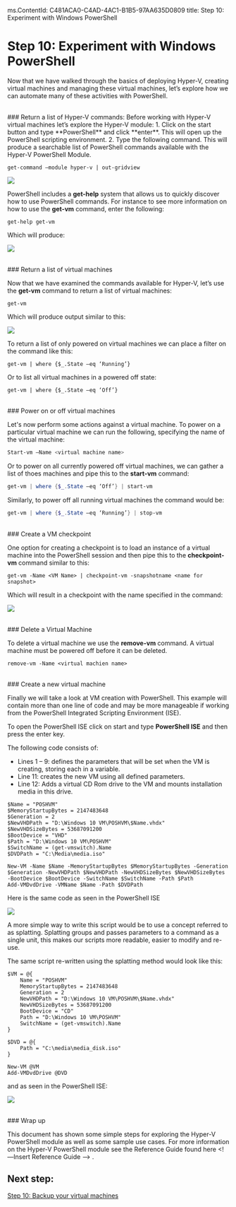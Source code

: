 ms.ContentId: C481ACA0-C4AD-4AC1-B1B5-97AA635D0809
title: Step 10: Experiment with Windows PowerShell

# Step 10: Experiment with Windows PowerShell

Now that we have walked through the basics of deploying Hyper-V, creating virtual machines and managing these virtual machines, let’s explore how we can automate many of these activities with PowerShell.

<br />
### Return a list of Hyper-V commands:
Before working with Hyper-V virtual machines let’s explore the Hyper-V module:
1.	Click on the start button and type **PowerShell** and click **enter**. This will open up the PowerShell scripting environment.
2.	Type the following command. This will produce a searchable list of PowerShell commands available with the Hyper-V PowerShell Module.

```
get-command –module hyper-v | out-gridview
```
![](media\command_grid.png)

PowerShell includes a **get-help** system that allows us to quickly discover how to use PowerShell commands. For instance to see more information on how to use the **get-vm** command, enter the following:

```
get-help get-vm
```
Which will produce:

![](media\get_help.png)

<br />
### Return a list of virtual machines

Now that we have examined the commands available for Hyper-V, let’s use the **get-vm** command to return a list of virtual machines:

```
get-vm
```
Which will produce output similar to this:


![](media\get_vm.png)


To return a list of only powered on virtual machines we can place a filter on the command like this:

``` 
get-vm | where {$_.State –eq ‘Running’}
```

Or to list all virtual machines in a powered off state:

``` 
get-vm | where {$_.State –eq ‘Off’}
```
<br />
### Power on or off virtual machines

Let's now perform some actions against a virtual machine. To power on a particular virtual machine we can run the following, specifying the name of the virtual machine:

```powershell
Start-vm –Name <virtual machine name>
```

Or to power on all currently powered off virtual machines, we can gather a list of thoes machines and pipe this to the **start-vm** command:

```powershell
get-vm | where {$_.State –eq ‘Off’} | start-vm
```

Similarly, to power off all running virtual machines the command would be:

```powershell
get-vm | where {$_.State –eq ‘Running’} | stop-vm
```
<br />
### Create a VM checkpoint

One option for creating a checkpoint is to load an instance of a virtual machine into the PowerShell session and then pipe this to the **checkpoint-vm** command similar to this:

```
get-vm -Name <VM Name> | checkpoint-vm -snapshotname <name for snapshot>
```
Which will result in a checkpoint with the name specified in the command:

![](media\POSH_CP2.png) 

<br />
### Delete a Virtual Machine 

To delete a virtual machine we use the **remove-vm** command. A virtual machine must be powered off before it can be deleted.

```
remove-vm -Name <virtual machien name>
```
<br />
### Create a new virtual machine

Finally we will take a look at VM creation with PowerShell. This example will contain more than one line of code and may be more manageable if working from the PowerShell Integrated Scripting Environment (ISE).

To open the PowerShell ISE click on start and type **PowerShell ISE** and then press the enter key.

The following code consists of:

- Lines 1 – 9: defines the parameters that will be set when the VM is creating, storing each in a variable.
- Line 11: creates the new VM using all defined parameters.
- Line 12: Adds a virtual CD Rom drive to the VM and mounts installation media in this drive.

```
$Name = "POSHVM"
$MemoryStartupBytes = 2147483648
$Generation = 2
$NewVHDPath = "D:\Windows 10 VM\POSHVM\$Name.vhdx"
$NewVHDSizeBytes = 53687091200
$BootDevice = "VHD"
$Path = "D:\Windows 10 VM\POSHVM"
$SwitchName = (get-vmswitch).Name
$DVDPath = "C:\Media\media.iso"

New-VM -Name $Name -MemoryStartupBytes $MemoryStartupBytes -Generation $Generation -NewVHDPath $NewVHDPath -NewVHDSizeBytes $NewVHDSizeBytes -BootDevice $BootDevice -SwitchName $SwitchName -Path $Path 
Add-VMDvdDrive -VMName $Name -Path $DVDPath
```
Here is the same code as seen in the PowerShell ISE

![](media\new_vm.png)

A more simple way to write this script would be to use a concept referred to as splatting. Splatting groups and passes parameters to a command as a single unit, this makes our scripts more readable, easier to modify and re-use.

The same script re-written using the splatting method would look like this:   

```
$VM = @{
    Name = "POSHVM"
    MemoryStartupBytes = 2147483648
    Generation = 2
    NewVHDPath = "D:\Windows 10 VM\POSHVM\$Name.vhdx"
    NewVHDSizeBytes = 53687091200
    BootDevice = "CD"
    Path = "D:\Windows 10 VM\POSHVM"
    SwitchName = (get-vmswitch).Name
}

$DVD = @{
    Path = "C:\media\media_disk.iso"
}

New-VM @VM
Add-VMDvdDrive @DVD
```
and as seen in the PowerShell ISE:

![](media\new_vm2.png)  

<br />
### Wrap up

This document has shown some simple steps for exploring the Hyper-V PowerShell module as well as some sample use cases. For more information on the Hyper-V PowerShell module see the Reference Guide found here <!—Insert Reference Guide --> .  
  

## Next step: ##
[Step 10: Backup your virtual machines](step10.md)


